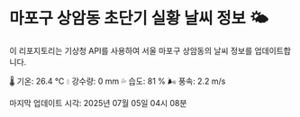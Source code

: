 
# 마포구 상암동 초단기 실황 날씨 정보 🌤️

이 리포지토리는 기상청 API를 사용하여 서울 마포구 상암동의 날씨 정보를 업데이트합니다. 

🌡️ 기온: 26.4 ℃
💧 강수량: 0 mm
💦 습도: 81 %
🌬️ 풍속: 2.2 m/s

마지막 업데이트 시각: 2025년 07월 05일 04시 08분    
